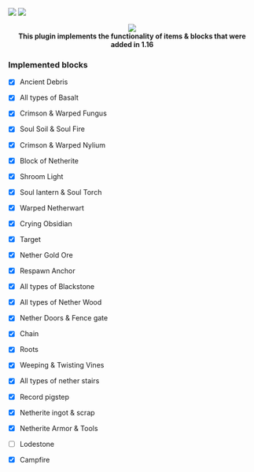 [![](https://poggit.pmmp.io/shield.state/INetherPM4)](https://poggit.pmmp.io/p/INetherPM4)
<a href="https://poggit.pmmp.io/p/INetherPM4"><img src="https://poggit.pmmp.io/shield.state/INetherPM4"></a>


<p align="center">
	<a href="https://vk.com/m.play2018"><img src="https://github.com/ipad54/INether/blob/6cfb5ea0f4fdac553b6aaa6df4bce804ad0f7ae0/icon.png"></img></a><br>
	<b>This plugin implements the functionality of items & blocks that were added in 1.16</b>
</p>

### Implemented blocks
- [X] Ancient Debris
- [X] All types of Basalt
- [X] Crimson & Warped Fungus
- [X] Soul Soil & Soul Fire
- [X] Crimson & Warped Nylium
- [X] Block of Netherite
- [X] Shroom Light
- [X] Soul lantern & Soul Torch
- [X] Warped Netherwart
- [X] Crying Obsidian
- [X] Target
- [X] Nether Gold Ore
- [X] Respawn Anchor
- [X] All types of Blackstone
- [X] All types of Nether Wood
- [X] Nether Doors & Fence gate
- [X] Chain
- [X] Roots
- [X] Weeping & Twisting Vines
- [X] All types of nether stairs
- [X] Record pigstep
- [X] Netherite ingot & scrap
- [X] Netherite Armor & Tools
- [ ] Lodestone
- [X] Campfire

